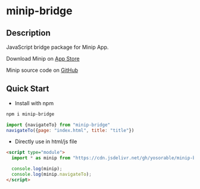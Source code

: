 # minip-bridge

## Description

JavaScript bridge package for Minip App.

Download Minip on [App Store](https://apps.apple.com/us/app/minip-editor/id6463115915)

Minip source code on [GitHub](https://github.com/Yosorable/minip)

## Quick Start

- Install with npm

```bash
npm i minip-bridge
```

```JavaScript
import {navigateTo} from "minip-bridge"
navigateTo({page: "index.html", title: "title"})
```

- Directly use in html/js file

```html
<script type="module">
  import * as minip from "https://cdn.jsdelivr.net/gh/yosorable/minip-bridge@main/dist/index.mjs";

  console.log(minip);
  console.log(minip.navigateTo);
</script>
```
